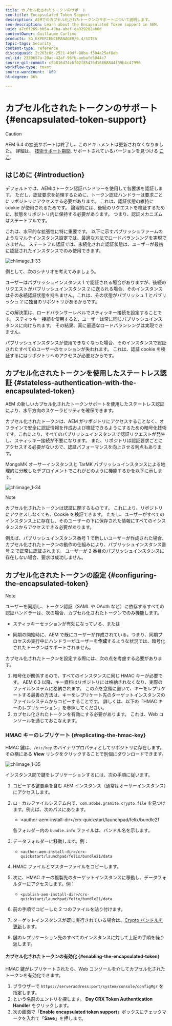 ```yaml
---
title: カプセル化されたトークンのサポート
seo-title: Encapsulated Token Support
description: AEMでのカプセル化されたトークンのサポートについて説明します。
seo-description: Learn about the Encapsulated Token support in AEM.
uuid: a7c6f269-bb5a-49ba-abef-ea029202ab6d
contentOwner: Guillaume Carlino
products: SG_EXPERIENCEMANAGER/6.4/SITES
topic-tags: Security
content-type: reference
discoiquuid: 2c263c0d-2521-49df-88ba-f304a25af8ab
exl-id: 2339657a-20ac-42af-96fb-aebafd5044c7
source-git-commit: c5b816d74c6f02f85476d16868844f39b4c47996
workflow-type: tm+mt
source-wordcount: '869'
ht-degree: 36%

---
```


# カプセル化されたトークンのサポート{#encapsulated-token-support}

>[!CAUTION]
>
>AEM 6.4 の拡張サポートは終了し、このドキュメントは更新されなくなりました。 詳細は、 [技術サポート期間](https://helpx.adobe.com/jp/support/programs/eol-matrix.html). サポートされているバージョンを見つける [ここ](https://experienceleague.adobe.com/docs/?lang=ja).

## はじめに {#introduction}

デフォルトでは、AEMはトークン認証ハンドラーを使用して各要求を認証します。 ただし、認証要求を処理するために、トークン認証ハンドラーは要求ごとにリポジトリにアクセスする必要があります。 これは、認証状態の維持に cookie が使用されるためです。 論理的には、後続のリクエストを検証するために、状態をリポジトリ内に保持する必要があります。 つまり、認証メカニズムはステートフルです。

これは、水平的な拡張性に特に重要です。 以下に示すパブリッシュファームのようなマルチインスタンス設定では、最適な方法でロードバランシングを実現できません。 ステートフル認証では、永続化された認証状態は、ユーザーが最初に認証されたインスタンスでのみ使用できます。

![chlimage_1-33](assets/chlimage_1-33.png)

例として、次のシナリオを考えてみましょう。

ユーザーはパブリッシュインスタンス 1 で認証される場合がありますが、後続のリクエストがパブリッシュインスタンス 2 に送られる場合、そのインスタンスはその永続認証状態を持ちません。これは、その状態がパブリッシュ 1 とパブリッシュ 2 に独自のリポジトリがあるからです。

この解決策は、ロードバランサーレベルでスティッキー接続を設定することです。 スティッキー接続を使用すると、ユーザーは常に同じパブリッシュインスタンスに向けられます。 その結果、真に最適なロードバランシングは実現できません。

パブリッシュインスタンスが使用できなくなった場合、そのインスタンスで認証されたすべてのユーザーのセッションが失われます。 これは、認証 cookie を検証するにはリポジトリへのアクセスが必要だからです。

## カプセル化されたトークンを使用したステートレス認証 {#stateless-authentication-with-the-encapsulated-token}

AEM の新しいカプセル化されたトークンサポートを使用したステートレス認証により、水平方向のスケーラビリティを確保できます。

カプセル化されたトークンは、AEM がリポジトリにアクセスすることなく、オフラインで安全に認証情報を作成および検証できるようにするための暗号化技術です。これにより、すべてのパブリッシュインスタンスで認証リクエストが発生し、スティッキー接続が不要になります。 また、リポジトリは認証要求ごとにアクセスする必要がないので、認証パフォーマンスを向上させる利点もあります。

MongoMK オーサーインスタンスと TarMK パブリッシュインスタンスによる地理的に分散したデプロイメントでこれがどのように機能するかを以下に示します。

![chlimage_1-34](assets/chlimage_1-34.png)

>[!NOTE]
>
>カプセル化されたトークンは認証に関するものです。 これにより、リポジトリにアクセスしなくても、Cookie を検証できます。 ただし、ユーザーがすべてのインスタンス上に存在し、そのユーザーの下に保存された情報にすべてのインスタンスからアクセスできる必要があります。
>
>例えば、パブリッシュインスタンス番号 1 で新しいユーザーが作成された場合、カプセル化されたトークンの動作の仕組みにより、パブリッシュインスタンス番号 2 で正常に認証されます。 ユーザーが 2 番目のパブリッシュインスタンスに存在しない場合、要求は成功しません。

## カプセル化されたトークンの設定 {#configuring-the-encapsulated-token}

>[!NOTE]
>ユーザーを同期し、トークン認証（SAML や OAuth など）に依存するすべての認証ハンドラーは、次の場合、カプセル化されたトークンでのみ機能します。
>
>* スティッキーセッションが有効になっている、または
>
>* 同期の開始時に、AEM で既にユーザーが作成されている。つまり、同期プロセスの実行中にハンドラーがユーザーを&#x200B;**作成**&#x200B;するような状況では、暗号化されたトークンはサポートされません。


カプセル化されたトークンを設定する際には、次の点を考慮する必要があります。

1. 暗号化が関係するので、すべてのインスタンスに同じ HMAC キーが必要です。 AEM 6.3 以降、キー資料はリポジトリには格納されなくなり、実際のファイルシステムに格納されます。 この点を念頭に置いて、キーをレプリケートする最善の方法は、キーをレプリケート先のターゲットインスタンスのファイルシステムからコピーすることです。 詳しくは、以下の「HMAC キーのレプリケーション」を参照してください。
1. カプセル化されたトークンを有効にする必要があります。 これは、Web コンソールを通じておこなえます。

### HMAC キーのレプリケート {#replicating-the-hmac-key}

HMAC 鍵は、`/etc/key` のバイナリプロパティとしてリポジトリに存在します。その横にある **View** リンクをクリックすることで別個にダウンロードできます。

![chlimage_1-35](assets/chlimage_1-35.png)

インスタンス間で鍵をレプリケーションするには、次の手順に従います。

1. コピーする鍵要素を含む AEM インスタンス（通常はオーサーインスタンス）にアクセスします。
1. ローカルファイルシステム内で、`com.adobe.granite.crypto.file` を見つけます。例えば、次のパスにあります。

   * &lt;author-aem-install-dir>/crx-quickstart/launchpad/felix/bundle21

   各フォルダー内の `bundle.info` ファイルは、バンドル名を示します。 

1. データフォルダーに移動します。例：

   * `<author-aem-install-dir>/crx-quickstart/launchpad/felix/bundle21/data`

1. HMAC ファイルとマスターファイルをコピーします。
1. 次に、HMAC キーの複製先のターゲットインスタンスに移動し、データフォルダーにアクセスします。例：

   * `<publish-aem-install-dir>/crx-quickstart/launchpad/felix/bundle21/data`

1. 前の手順でコピーした 2 つのファイルを貼り付けます。
1. ターゲットインスタンスが既に実行されている場合は、[Crypto バンドルを更新](/help/communities/deploy-communities.md#refresh-the-granite-crypto-bundle)します。

1. 鍵のレプリケーション先のすべてのインスタンスに対して上記の手順を繰り返します。

#### カプセル化されたトークンの有効化 {#enabling-the-encapsulated-token}

HMAC 鍵がレプリケートされたら、Web コンソールを介してカプセル化されたトークンを有効化できます。

1. ブラウザーで `https://serveraddress:port/system/console/configMgr` を指定します。
1. という名前のエントリを探します。 **Day CRX Token Authentication Handler** をクリックします。
1. 次の画面で「**Enable encapsulated token support**」ボックスにチェックマークを入れて「**Save**」を押します。
